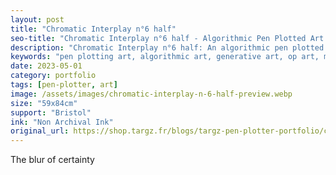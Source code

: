 ```yaml
---
layout: post
title: "Chromatic Interplay n°6 half"
seo-title: "Chromatic Interplay n°6 half - Algorithmic Pen Plotted Art | Targz"
description: "Chromatic Interplay n°6 half: An algorithmic pen plotted artwork featuring geometric patterns. 59x84cm non archival ink on Bristol paper."
keywords: "pen plotting art, algorithmic art, generative art, op art, mathematical art, geometric patterns, bristol paper, precision plotting"
date: 2023-05-01
category: portfolio
tags: [pen-plotter, art]
image: /assets/images/chromatic-interplay-n-6-half-preview.webp
size: "59x84cm"
support: "Bristol"
ink: "Non Archival Ink"
original_url: https://shop.targz.fr/blogs/targz-pen-plotter-portfolio/chromatic-interplay-n-6-half
---
```




The blur of certainty

